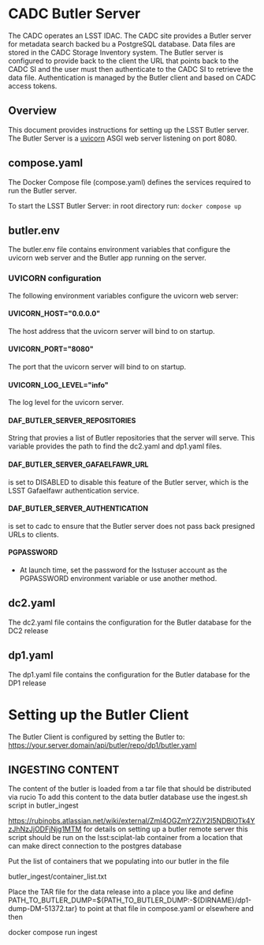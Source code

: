 # CADC Butler Server

The CADC operates an LSST IDAC.  The CADC site provides a Butler server for
metadata search backed bu a PostgreSQL database.  Data files are stored
in the CADC Storage Inventory system.  The Butler server is configured to
provide back to the client the URL that points back to the CADC SI and the user
must then authenticate to the CADC SI to retrieve the data file.  Authentication
is managed by the Butler client and based on CADC access tokens.

## Overview

This document provides instructions for setting up the LSST Butler server. The 
Butler Server is a [uvicorn](https://www.uvicorn.org/) ASGI web server listening on port 8080.

## compose.yaml

The Docker Compose file (compose.yaml) defines the services required to run the Butler server.

To start the LSST Butler Server: in root directory run: `docker compose up`

## butler.env

The butler.env file contains environment variables that configure the 
uvicorn web server and the Butler app running on the server.

### UVICORN configuration
The following environment variables configure the uvicorn web server:
#### UVICORN_HOST="0.0.0.0"
The host address that the uvicorn server will bind to on startup.
#### UVICORN_PORT="8080"
The port that the uvicorn server will bind to on startup.
#### UVICORN_LOG_LEVEL="info"
The log level for the uvicorn server.

#### DAF_BUTLER_SERVER_REPOSITORIES

String that provies a list of Butler repositories that the server will serve. This variable provides the path
to find the dc2.yaml and dp1.yaml files.

#### DAF_BUTLER_SERVER_GAFAELFAWR_URL

is set to DISABLED to disable this feature of the Butler server, which is the LSST Gafaelfawr authentication service.

#### DAF_BUTLER_SERVER_AUTHENTICATION 

is set to cadc to ensure that the Butler
server does not pass back presigned URLs to clients.

#### PGPASSWORD 

* At launch time, set the password for the lsstuser account as the PGPASSWORD environment variable or use another method.

## dc2.yaml

The dc2.yaml file contains the configuration for the Butler database for the DC2 release

## dp1.yaml

The dp1.yaml file contains the configuration for the Butler database for the DP1 release

# Setting up the Butler Client

The Butler Client is configured by setting the Butler to:  
https://your.server.domain/api/butler/repo/dp1/butler.yaml


## INGESTING CONTENT

The content of the butler is loaded from a tar file that should be distributed via rucio
To add this content to the data butler database use the ingest.sh script in butler_ingest

https://rubinobs.atlassian.net/wiki/external/ZmI4OGZmY2ZiY2I5NDBlOTk4YzJhNzJjODFjNjg1MTM
for details on setting up a butler remote server this script should
be run on the lsst:sciplat-lab container from a location that can make
direct connection to the postgres database

Put the list of containers that we populating into our butler in the file

butler_ingest/container_list.txt

Place the TAR file for the data release into a place you like and define
PATH_TO_BUTLER_DUMP=${PATH_TO_BUTLER_DUMP:-${DIRNAME}/dp1-dump-DM-51372.tar}
to point at that file in compose.yaml or elsewhere and then

docker compose run ingest


